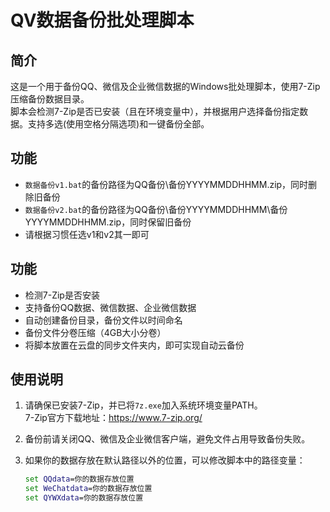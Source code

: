  # QV数据备份批处理脚本

## 简介
这是一个用于备份QQ、微信及企业微信数据的Windows批处理脚本，使用7-Zip压缩备份数据目录。  
脚本会检测7-Zip是否已安装（且在环境变量中），并根据用户选择备份指定数据。支持多选(使用空格分隔选项)和一键备份全部。

## 功能
- `数据备份v1.bat`的备份路径为QQ备份\备份YYYYMMDDHHMM.zip，同时删除旧备份
- `数据备份v2.bat`的备份路径为QQ备份\备份YYYYMMDDHHMM\备份YYYYMMDDHHMM.zip，同时保留旧备份
- 请根据习惯任选v1和v2其一即可

## 功能
- 检测7-Zip是否安装  
- 支持备份QQ数据、微信数据、企业微信数据  
- 自动创建备份目录，备份文件以时间命名  
- 备份文件分卷压缩（4GB大小分卷）  
- 将脚本放置在云盘的同步文件夹内，即可实现自动云备份

## 使用说明
1. 请确保已安装7-Zip，并已将`7z.exe`加入系统环境变量PATH。  
   7-Zip官方下载地址：https://www.7-zip.org/  

2. 备份前请关闭QQ、微信及企业微信客户端，避免文件占用导致备份失败。  

3. 如果你的数据存放在默认路径以外的位置，可以修改脚本中的路径变量：  
   ```bat
   set QQdata=你的数据存放位置
   set WeChatdata=你的数据存放位置
   set QYWXdata=你的数据存放位置
